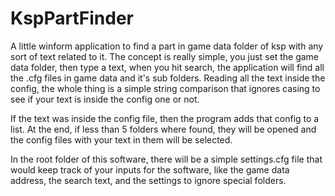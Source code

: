 # KspPartFinder
A little winform application to find a part in game data folder of ksp with any sort of text related to it. The concept is really simple, you just set the game data folder, then type a text, when you hit search, the application will find all the .cfg files in  game data and it's sub folders. Reading all the text inside the config, the whole thing is a simple string comparison that ignores casing to see if your text is inside the config one or not.

If the text was inside the config file, then the program adds that config to a list. At the end, if less than 5 folders where found, they will be opened and the config files with your text in them will be selected.

In the root folder of this software, there will be a simple settings.cfg file that would keep track of your inputs for the software, like the game data address, the search text, and the settings to ignore special folders.
